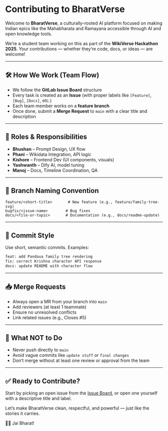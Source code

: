 # Contributing to BharatVerse

Welcome to **BharatVerse**, a culturally-rooted AI platform focused on making Indian epics like the Mahabharata and Ramayana accessible through AI and open knowledge tools.

We’re a student team working on this as part of the **WikiVerse Hackathon 2025**. Your contributions — whether they’re code, docs, or ideas — are welcome!

---

## 🛠️ How We Work (Team Flow)

* We follow the **GitLab Issue Board** structure
* Every task is created as an **Issue** (with proper labels like `[Feature]`, `[Bug]`, `[Docs]`, etc.)
* Each team member works on a **feature branch**
* Once done, submit a **Merge Request** to `main` with a clear title and description

---

## 👷 Roles & Responsibilities

* **Bhushan** – Prompt Design, UX flow
* **Phani** – Wikidata Integration, API logic
* **Kishore** – Frontend Dev (UI components, visuals)
* **Yashwanth** – Dify AI, model tuning
* **Manoj** – Docs, Timeline Coordination, QA

---

## 🧾 Branch Naming Convention

```
feature/<short-title>       # New feature (e.g., feature/family-tree-svg)
bugfix/<issue-name>        # Bug fixes
docs/<file-or-topic>       # Documentation (e.g., docs/readme-update)
```

---

## 🧠 Commit Style

Use short, semantic commits. Examples:

```bash
feat: add Pandava family tree rendering
fix: correct Krishna character API response
docs: update README with character flow
```

---

## 📥 Merge Requests

* Always open a MR from your branch into `main`
* Add reviewers (at least 1 teammate)
* Ensure no unresolved conflicts
* Link related issues (e.g., Closes #5)

---

## 🚫 What NOT to Do

* Never push directly to `main`
* Avoid vague commits like `update stuff` or `final changes`
* Don’t merge without at least one review or approval from the team

---

## ✅ Ready to Contribute?

Start by picking an open issue from the [Issue Board](./-/boards), or open one yourself with a descriptive title and label.

Let’s make BharatVerse clean, respectful, and powerful — just like the stories it carries.

🧘‍♂️ Jai Bharat!

